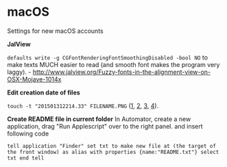 # macOS
Settings for new macOS accounts

**JalView**

`defaults write -g CGFontRenderingFontSmoothingDisabled -bool NO` to make texts MUCH easier to read (and smooth font makes the program very laggy). - http://www.jalview.org/Fuzzy-fonts-in-the-alignment-view-on-OSX-Mojave-1014x

**Edit creation date of files**

`touch -t "201501312214.33" FILENAME.PNG` ([1](https://smallbusiness.chron.com/change-file-date-mac-finder-46835.html), [2](https://hackernoon.com/how-to-change-a-file-s-last-modified-and-creation-dates-on-mac-os-x-494f8f76cdf4), [3](https://gmelikov.com/2016/12/19/change-a-files-last-modified-and-creation-dates-on-mac-os-x-and-linux/), [4](https://forums.macrumors.com/threads/touch-wont-change-file-creation-date-why.1969185/)).

**Create README file in current folder**
In Automator, create a new application, drag "Run Applescript" over to the right panel. and insert following code

`tell application "Finder"
    set txt to make new file at (the target of the front window) as alias with properties {name:"README.txt"}
    select txt
end tell`
